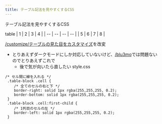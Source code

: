 ```yaml
---
title: テーブル記法を見やすくするCSS
---
```


テーブル記法を見やすくするCSS

table
\| 1 | 2 | 3 | 4 |
\| -- | -- | -- | -- |
\| 5 | 6 | 7 | 8 |

[/customize/テーブルの見た目をカスタマイズ](https://scrapbox.io/customize/テーブルの見た目をカスタマイズ)を改変

* とりあえずダークモードにしか対応していないけど、[/blu3mo](https://scrapbox.io/blu3mo)では問題ないのでとりあえずこれで
  * 後で気が向いたら直したい
    style.css

````
/* セル間に線を入れる */
 .table-block .cell {
 	/* 全てのセルの右と下 */
 	border-right: solid 1px rgba(255,255,255, 0.2);
 	border-bottom: solid 1px rgba(255,255,255, 0.2);
 }
 .table-block .cell:first-child {
 	/* 1列目のセルの左 */
 	border-left: solid 1px rgba(255,255,255, 0.2);
 }
````
